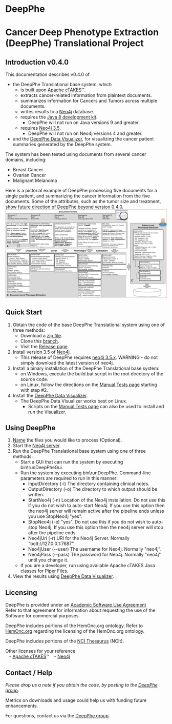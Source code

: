 DeepPhe
=======

# Cancer Deep Phenotype Extraction (DeepPhe) Translational Project
## Introduction v0.4.0

This documentation describes v0.4.0 of
* the DeepPhe Translational base system, which 
    - is built upon [Apache cTAKES](ctakes.apache.org)&#8482;.
    - extracts cancer-related information from plaintext documents.
    - summarizes information for Cancers and Tumors across multiple documents.
    - writes results to a [Neo4j](https://neo4j.com/) database.
    - requires the [Java 8 development kit](https://www.oracle.com/java/technologies/javase/javase-jdk8-downloads.html).
      - DeepPhe will not run on Java versions 9 and greater.
    - requires [Neo4j 3.5](https://neo4j.com/docs/operations-manual/3.5/).
      - DeepPhe will not run on Neo4j versions 4 and greater.
* and the [DeepPhe Data Visualizer](https://github.com/DeepPhe/DeepPhe-Viz-v2), for visualizing the cancer patient summaries generated by the DeepPhe system.

The system has been tested using documents from several cancer domains, including:
* Breast Cancer
* Ovarian Cancer
* Malignant Melanoma

Here is a pictorial example of DeepPhe processing five documents for a single patient, and summarizing the cancer information from the five documents. Some of the attributes, such as the tumor size and treatment, show future direction of DeepPhe beyond version 0.4.0.
![Summarizing Five Documents](images/wiki/DeepPhe.Summarization.png "Summarizing Five Documents")

## Quick Start
1. Obtain the code of the base DeepPhe Translational system using one of three methods:
   - Download a [zip file](https://github.com/DeepPhe/DeepPhe-Release/archive/refs/heads/Translational-v0.4.0.zip).
   - Clone this [branch](https://github.com/DeepPhe/DeepPhe-Release.git).
   - Visit the [Release page](https://github.com/DeepPhe/DeepPhe-Release/releases/tag/xn0.4.1).
2. Install version 3.5 of [Neo4j](https://neo4j.com/download-center/).
   - This release of DeepPhe requires [neo4j 3.5.x](https://neo4j.com/docs/operations-manual/3.5/). WARNING - do not simply download the latest version of neo4j.
3. Install a binary installation of the DeepPhe Translational base system:
   - on Windows, execute the build.bat script in the root directory of the source code.
   - on Linux, follow the directions on the [Manual Tests page](https://github.com/DeepPhe/dphe-manual-tests) starting with step #2.
4. Install the [DeepPhe Data Visualizer](https://github.com/DeepPhe/DeepPhe-Viz-v2).
   - The DeepPhe Data Visualizer works best on Linux.
     - Scripts on the [Manual Tests page](https://github.com/DeepPhe/dphe-manual-tests) can also be used to install and run the Visualizer.


## Using DeepPhe
1. [Name](../../wiki/Naming-Input-Files) the files you would like to process (Optional).
2. Start the [Neo4j server](https://neo4j.com/docs/operations-manual/3.5/).   
3. Run the DeepPhe Translational base system using one of three methods:
   - Start a GUI that can run the system by executing bin\runDeepPheGui.
   - Run the system by executing bin\runDeepPhe.   Command-line parameters are required to run in this manner:
     -   InputDirectory (-i)     The directory containing clinical notes.
     -   OutputDirectory (-o)    The directory to which output should be written.
     -   StartNeo4j (-n)         Location of the Neo4j installation.  Do not use this if you do not wish to auto-start Neo4j.  If you use this option then the neo4j server will remain active after the pipeline ends unless you use StopNeo4j "yes".
     -   StopNeo4j (-e)          "yes".  Do not use this if you do not wish to auto-stop Neo4j.  If you use this option then the neo4j server will stop after the pipeline ends.
     -   Neo4jUri (-r)           URI for the Neo4j Server.  Normally "bolt://127.0.0.1:7687"
     -   Neo4jUser (--user)      The username for Neo4j.  Normally "neo4j".
     -   Neo4jPass (--pass)      The password for Neo4j.  Normally "neo4j" until you change it.
   - If you are a developer, run using available Apache cTAKES Java classes for [Piper Files](https://cwiki.apache.org/confluence/display/CTAKES/Piper+Files).
4. View the results using [DeepPhe Data Visualizer](https://github.com/DeepPhe/DeepPhe-Viz-v2).

## Licensing
DeepPhe is provided under an [Academic Software Use Agreement](LICENSE)  
Refer to that agreement for information about requesting the use of the Software for commercial purposes.

DeepPhe includes portions of the HemOnc.org ontology. Refer to [HemOnc.org](https://hemonc.org/wiki/Ontology) regarding the licensing of the HemOnc.org ontology.

DeepPhe includes portions of the [NCI Thesaurus](https://ncit.nci.nih.gov/ncitbrowser/) (NCIt).

Other licenses for your reference  
    &nbsp;&nbsp; - [Apache cTAKES](https://ctakes.apache.org/license.html)&#8482;
    &nbsp;&nbsp; - [Neo4j](https://neo4j.com/docs/license/)  

## Contact / Help
_Please drop us a note if you obtain the code, by posting to the [DeepPhe group]( https://groups.google.com/forum/#!forum/deepphe)_.

Metrics on downloads and usage could help us with funding future enhancements.

For questions, contact us via the [DeepPhe group]( https://groups.google.com/forum/#!forum/deepphe).

